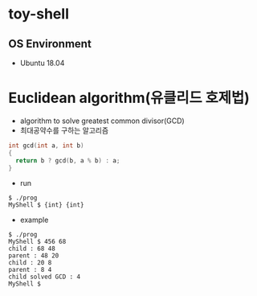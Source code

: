 # toy-shell
## OS Environment
- Ubuntu 18.04

# Euclidean algorithm(유클리드 호제법)
- algorithm to solve greatest common divisor(GCD)
- 최대공약수를 구하는 알고리즘
``` c
int gcd(int a, int b)
{
  return b ? gcd(b, a % b) : a;
}
```

- run
```
$ ./prog
MyShell $ {int} {int}
```
- example
```
$ ./prog
MyShell $ 456 68
child : 68 48
parent : 48 20
child : 20 8
parent : 8 4
child solved GCD : 4
MyShell $
```
